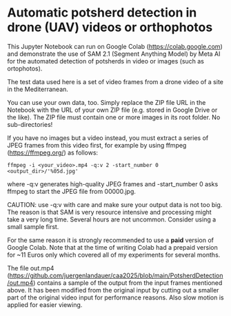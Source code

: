 # Automatic potsherd detection in drone (UAV) videos or orthophotos

This Jupyter Notebook can run on Google Colab (https://colab.google.com) and demonstrate the use of SAM 2.1 (Segment Anything Model) by Meta AI for the automated detection of potsherds in video or images (such as ortophotos).

The test data used here is a set of video frames from a drone video of a site in the Mediterranean.

You can use your own data, too. Simply replace the ZIP file URL in the Notebook with the URL of your own ZIP file (e.g. stored in Google Drive or the like). The ZIP file must contain one or more images in its root folder. No sub-directories!

If you have no images but a video instead, you must extract a series of JPEG frames from this video first, for example by using ffmpeg (https://ffmpeg.org/) as follows:

    ffmpeg -i <your_video>.mp4 -q:v 2 -start_number 0 <output_dir>/'%05d.jpg'

where -q:v generates high-quality JPEG frames and -start_number 0 asks ffmpeg to start the JPEG file from 00000.jpg.

CAUTION: use -q:v with care and make sure your output data is not too big. The reason is that SAM is very resource intensive and processing might take a very long time. Several hours are not uncommon. Consider using a small sample first.

For the same reason it is strongly recommended to use a **paid** version of Google Colab. Note that at the time of writing Colab had a prepaid version for ~11 Euros only which covered all of my experiments for several months.

The file out.mp4 (https://github.com/juergenlandauer/caa2025/blob/main/PotsherdDetection/out.mp4) contains a sample of the output from the input frames mentioned above. It has been modified from the original input by cutting out a smaller part of the original video input for performance reasons. Also slow motion is applied for easier viewing.
